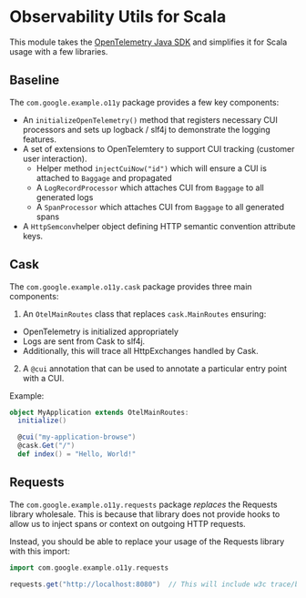 # Observability Utils for Scala

This module takes the [OpenTelemetry Java SDK](https://github.com/open-telemetry/open-telemetry-java) and
simplifies it for Scala usage with a few libraries.

## Baseline

The `com.google.example.o11y` package provides a few key components:

- An `initializeOpenTelemetry()` method that registers necessary CUI processors and sets up logback / slf4j to demonstrate the logging features.
- A  set of extensions to OpenTelemtery to support CUI tracking (customer user interaction).
  - Helper method `injectCuiNow("id")` which will ensure a CUI is attached to `Baggage` and propagated
  - A `LogRecordProcessor` which attaches CUI from `Baggage` to all generated logs
  - A `SpanProcessor` which attaches CUI from `Baggage` to all generated spans
- A `HttpSemconv`helper object defining HTTP semantic convention attribute keys.

## Cask

The `com.google.example.o11y.cask` package provides three main components:

1. An `OtelMainRoutes` class that replaces `cask.MainRoutes` ensuring:
  - OpenTelemetry is initialized appropriately
  - Logs are sent from Cask to slf4j.
  - Additionally, this will trace all HttpExchanges handled by Cask. 
2. A `@cui` annotation that can be used to annotate a particular entry point with a CUI.

Example:

```scala
object MyApplication extends OtelMainRoutes:
  initialize()

  @cui("my-application-browse")
  @cask.Get("/")
  def index() = "Hello, World!"
```

## Requests

The `com.google.example.o11y.requests` package *replaces* the Requests library wholesale.  This is
because that library does not provide hooks to allow us to inject spans or context on outgoing HTTP requests.

Instead, you should be able to replace your usage of the Requests library with this import:

```scala
import com.google.example.o11y.requests

requests.get("http://localhost:8080")  // This will include w3c trace/baggage headers
```
